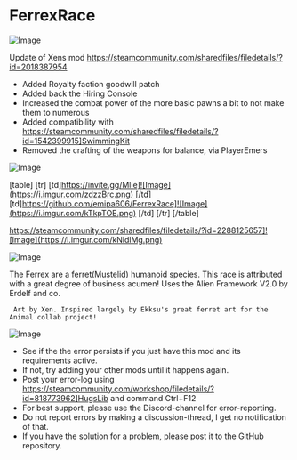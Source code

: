 # FerrexRace

![Image](https://i.imgur.com/WAEzk68.png)

Update of Xens mod
https://steamcommunity.com/sharedfiles/filedetails/?id=2018387954

- Added Royalty faction goodwill patch
- Added back the Hiring Console
- Increased the combat power of the more basic pawns a bit to not make them to numerous
- Added compatibility with https://steamcommunity.com/sharedfiles/filedetails/?id=1542399915]SwimmingKit
- Removed the crafting of the weapons for balance, via PlayerEmers

![Image](https://i.imgur.com/7Gzt3Rg.png)


[table]
	[tr]
		[td]https://invite.gg/Mlie]![Image](https://i.imgur.com/zdzzBrc.png)
[/td]
		[td]https://github.com/emipa606/FerrexRace]![Image](https://i.imgur.com/kTkpTOE.png)
[/td]
	[/tr]
[/table]
	
https://steamcommunity.com/sharedfiles/filedetails/?id=2288125657]![Image](https://i.imgur.com/kNldlMg.png)


![Image](https://i.imgur.com/NOW7jU1.png)


The Ferrex are a ferret(Mustelid) humanoid species.
	This race is attributed with a great degree of business acumen! 
	 Uses the Alien Framework V2.0 by Erdelf and co.
	 
	 Art by Xen. Inspired largely by Ekksu's great ferret art for the Animal collab project!


![Image](https://i.imgur.com/Rs6T6cr.png)



-  See if the the error persists if you just have this mod and its requirements active.
-  If not, try adding your other mods until it happens again.
-  Post your error-log using https://steamcommunity.com/workshop/filedetails/?id=818773962]HugsLib and command Ctrl+F12
-  For best support, please use the Discord-channel for error-reporting.
-  Do not report errors by making a discussion-thread, I get no notification of that.
-  If you have the solution for a problem, please post it to the GitHub repository.




